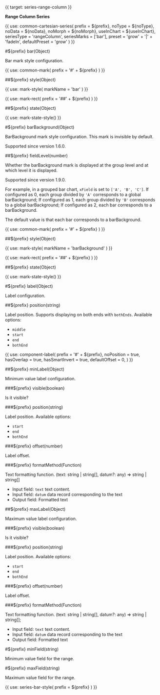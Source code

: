 {{ target: series-range-column }}

<!-- IRangeColumnSeriesSpec -->

**Range Column Series**

{{ use: common-cartesian-series(
  prefix = ${prefix},
  noType = ${noType},
  noData = ${noData},
  noMorph = ${noMorph},
  useInChart = ${useInChart},
  seriesType = 'rangeColumn',
  seriesMarks = ['bar'],
  preset = 'grow' + '|' + 'fadeIn',
  defaultPreset = 'grow'
) }}

#${prefix} bar(Object)

Bar mark style configuration.

{{ use: common-mark(
  prefix = '#' + ${prefix}
) }}

##${prefix} style(Object)

{{ use: mark-style(
  markName = 'bar'
) }}

{{ use: mark-rect(
  prefix = '##' + ${prefix}
) }}

##${prefix} state(Object)

{{ use: mark-state-style() }}

#${prefix} barBackground(Object)

BarBackground mark style configuration. This mark is invisible by default.

Supported since version 1.6.0.

##${prefix} fieldLevel(number)

Whether the barBackground mark is displayed at the group level and at which level it is displayed.

Supported since version 1.9.0.

For example, in a grouped bar chart, `xField` is set to `['A', 'B', 'C']`. If configured as 0, each group divided by `'A'` corresponds to a global barBackground; If configured as 1, each group divided by `'B'` corresponds to a global barBackground; If configured as 2, each bar corresponds to a barBackground.

The default value is that each bar corresponds to a barBackground.

{{ use: common-mark(
  prefix = '#' + ${prefix}
) }}

##${prefix} style(Object)

{{ use: mark-style(
  markName = 'barBackground'
) }}

{{ use: mark-rect(
  prefix = '##' + ${prefix}
) }}

##${prefix} state(Object)

{{ use: mark-state-style() }}

#${prefix} label(Object)

Label configuration.

##${prefix} position(string)

Label position. Supports displaying on both ends with `bothEnds`. Available options:

- `middle`
- `start`
- `end`
- `bothEnd`

{{ use: component-label(
  prefix = '#' + ${prefix},
  noPosition = true,
  hasOverlap = true,
  hasSmartInvert = true,
  defaultOffset = 0,
) }}

##${prefix} minLabel(Object)

Minimum value label configuration.

###${prefix} visible(boolean)

Is it visible?

###${prefix} position(string)

Label position. Available options:

- `start`
- `end`
- `bothEnd`

###${prefix} offset(number)

Label offset.

###${prefix} formatMethod(Function)

Text formatting function.
(text: string | string[], datum?: any) => string | string[]

- Input field: `text` text content.
- Input field: `datum` data record corresponding to the text
- Output field: Formatted text

##${prefix} maxLabel(Object)

Maximum value label configuration.

###${prefix} visible(boolean)

Is it visible?

###${prefix} position(string)

Label position. Available options:

- `start`
- `end`
- `bothEnd`

###${prefix} offset(number)

Label offset.

###${prefix} formatMethod(Function)

Text formatting function.
(text: string | string[], datum?: any) => string | string[];

- Input field: `text` text content.
- Input field: `datum` data record corresponding to the text
- Output field: Formatted text

#${prefix} minField(string)

Minimum value field for the range.

#${prefix} maxField(string)

Maximum value field for the range.

{{ use: series-bar-style(
  prefix = ${prefix}
) }}
